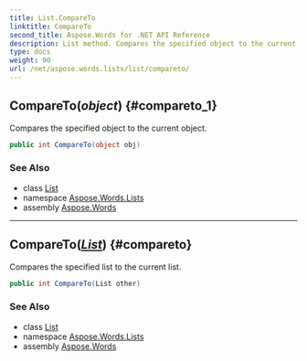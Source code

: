 ```yaml
---
title: List.CompareTo
linktitle: CompareTo
second_title: Aspose.Words for .NET API Reference
description: List method. Compares the specified object to the current object in C#.
type: docs
weight: 90
url: /net/aspose.words.lists/list/compareto/
---
```

## CompareTo(*object*) {#compareto_1}

Compares the specified object to the current object.

```csharp
public int CompareTo(object obj)
```

### See Also

* class [List](../)
* namespace [Aspose.Words.Lists](../../list/)
* assembly [Aspose.Words](../../../)

---

## CompareTo(*[List](../)*) {#compareto}

Compares the specified list to the current list.

```csharp
public int CompareTo(List other)
```

### See Also

* class [List](../)
* namespace [Aspose.Words.Lists](../../list/)
* assembly [Aspose.Words](../../../)
